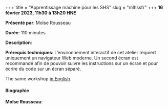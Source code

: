 +++
title = "Apprentissage machine pour les SHS"
slug = "mlhssfr"
+++
**16 février 2023, 11h30 à 13h20 HNE**

**Présenté par**: Moïse Rousseau

**Durée**: 110 minutes

**Description**:

**Prérequis techniques**: L’environnement interactif de cet atelier requiert uniquement un navigateur Web
moderne. Un second écran est recommandé afin de pouvoir suivre les instructions sur un écran et pour écrire du
code sur un écran séparé.

The same workshop [in English](/mlhss).

#### Biographie

**Moïse Rousseau**:

<!-- {{< vimeo 690948795 >}} -->
<!-- <br> -->

<!-- - [Watch this session on Vimeo](https://vimeo.com/690948795) -->
